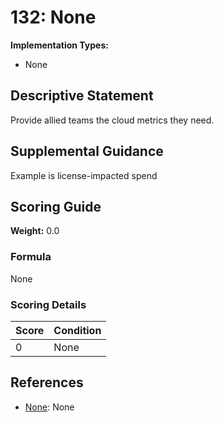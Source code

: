 # 132: None

**Implementation Types:**
- None

## Descriptive Statement

Provide allied teams the cloud metrics they need.

## Supplemental Guidance

Example is license-impacted spend

## Scoring Guide

**Weight:** 0.0

### Formula

None

### Scoring Details

| Score | Condition |
| ----- | --------- |
| 0 | None |

## References

- [None](None): None

